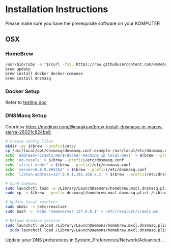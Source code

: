 # Installation Instructions

Please make sure you have the prerequisite software on your KOMPUTER

## OSX

### HomeBrew
```sh
/usr/bin/ruby -e "$(curl -fsSL https://raw.githubusercontent.com/Homebrew/install/master/install)"
brew update
brew install docker docker-compose
brew install dnsmasq
```

### Docker Setup

Refer to [testing doc](TESTING.md#Local-Deployment)

### DNSMasq Setup

Courtesy https://medium.com/@narakuw/brew-install-dnsmasq-in-macos-sierra-26021c824be8

```sh
# Create config files
mkdir -pv $(brew --prefix)/etc/
cp /usr/local/opt/dnsmasq/dnsmasq.conf.example /usr/local/etc/dnsmasq.conf
echo 'address=/crawlz.me/$(docker-machine ip local-dev)' > $(brew --prefix)/etc/dnsmasq.conf
echo 'no-resolv' > $(brew --prefix)/etc/dnsmasq.conf
echo 'strict-order' > $(brew --prefix)/etc/dnsmasq.conf
echo 'server=8.8.8.8#5353' > $(brew --prefix)/etc/dnsmasq.conf
echo 'listen-address=127.0.0.1,192.168.x.x' > $(brew --prefix)/etc/dnsmasq.conf

# Load daemons
sudo launchctl load -w /Library/LaunchDaemons/homebrew.mxcl.dnsmasq.plist
sudo cp -v $(brew --prefix dnsmasq)/homebrew.mxcl.dnsmasq.plist /Library/LaunchDaemons

# Update local resolver
sudo mkdir -v /etc/resolver
sudo bash -c 'echo "nameserver 127.0.0.1" > /etc/resolver/crawlz.me'

# Reload dnsmasq service
sudo launchctl unload /Library/LaunchDaemons/homebrew.mxcl.dnsmasq.plist && \
  sudo launchctl load /Library/LaunchDaemons/homebrew.mxcl.dnsmasq.plist
```

Update your DNS preferences in System_Preferences/Network/Advanced...


